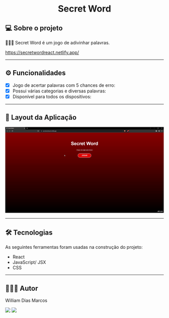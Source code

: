 <h1 align="center"> Secret Word </h1>

## 💻 Sobre o projeto

🕵🏻‍♂️ Secret Word é um jogo de adivinhar palavras.

https://secretwordreact.netlify.app/

---

## ⚙️ Funcionalidades

- [x] Jogo de acertar palavras com 5 chances de erro:
- [x] Possui várias categorias e diversas palavras:
- [x] Disponível para todos os dispositivos:

---

## 📱 Layout da Aplicação

 <p text  align="center">
<img img width= "700" src= "https://github.com/William-Dias-Marcos/Secret_Word_React/blob/main/to_readme/gif.gif"> 
</p>

---

## 🛠 Tecnologias

As seguintes ferramentas foram usadas na construção do projeto:

- React
- JavaScript/ JSX
- CSS

---

## 👨🏼‍💻 Autor

William Dias Marcos

 <a href = "mailto:william.diasmarcos@gmail.com"><img src="https://img.shields.io/badge/-Gmail-%23333?style=for-the-badge&logo=gmail&logoColor=white"        target="_blank"></a>
 <a href="https://www.linkedin.com/in/william-dias-marcos-25981a192" target="_blank"><img src="https://img.shields.io/badge/-LinkedIn-%230077B5?style=for-the-badge&logo=linkedin&logoColor=white" target="_blank"></a>

